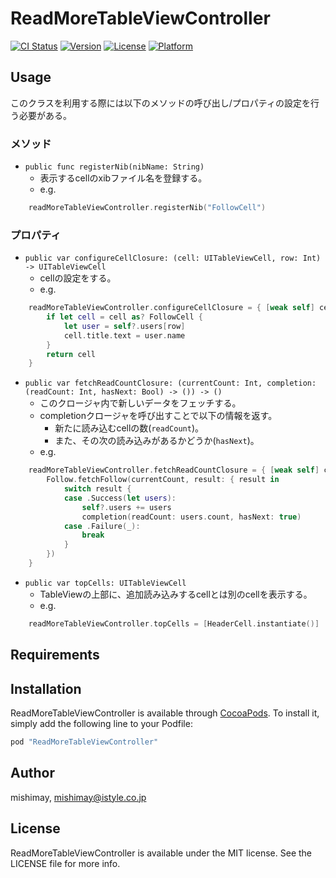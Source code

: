 # ReadMoreTableViewController

[![CI Status](http://img.shields.io/travis/mishimay/ReadMoreTableViewController.svg?style=flat)](https://travis-ci.org/mishimay/ReadMoreTableViewController)
[![Version](https://img.shields.io/cocoapods/v/ReadMoreTableViewController.svg?style=flat)](http://cocoapods.org/pods/ReadMoreTableViewController)
[![License](https://img.shields.io/cocoapods/l/ReadMoreTableViewController.svg?style=flat)](http://cocoapods.org/pods/ReadMoreTableViewController)
[![Platform](https://img.shields.io/cocoapods/p/ReadMoreTableViewController.svg?style=flat)](http://cocoapods.org/pods/ReadMoreTableViewController)

## Usage

このクラスを利用する際には以下のメソッドの呼び出し/プロパティの設定を行う必要がある。

### メソッド

- `public func registerNib(nibName: String)`
  - 表示するcellのxibファイル名を登録する。
  - e.g.

```swift
    readMoreTableViewController.registerNib("FollowCell")
```

### プロパティ

- `public var configureCellClosure: (cell: UITableViewCell, row: Int) -> UITableViewCell`
  - cellの設定をする。
  - e.g.

```swift
    readMoreTableViewController.configureCellClosure = { [weak self] cell, row in
        if let cell = cell as? FollowCell {
            let user = self?.users[row]
            cell.title.text = user.name
        }
        return cell
    }
```

- `public var fetchReadCountClosure: (currentCount: Int, completion: (readCount: Int, hasNext: Bool) -> ()) -> ()`
  - このクロージャ内で新しいデータをフェッチする。
  - completionクロージャを呼び出すことで以下の情報を返す。
    - 新たに読み込むcellの数(`readCount`)。
    - また、その次の読み込みがあるかどうか(`hasNext`)。
  - e.g.

```swift
    readMoreTableViewController.fetchReadCountClosure = { [weak self] currentCount, completion in
        Follow.fetchFollow(currentCount, result: { result in
            switch result {
            case .Success(let users):
                self?.users += users
                completion(readCount: users.count, hasNext: true)
            case .Failure(_):
                break
            }
        })
    }
```

- `public var topCells: UITableViewCell`
  - TableViewの上部に、追加読み込みするcellとは別のcellを表示する。
  - e.g.

```swift
    readMoreTableViewController.topCells = [HeaderCell.instantiate()]
```

## Requirements

## Installation

ReadMoreTableViewController is available through [CocoaPods](http://cocoapods.org). To install
it, simply add the following line to your Podfile:

```ruby
pod "ReadMoreTableViewController"
```

## Author

mishimay, mishimay@istyle.co.jp

## License

ReadMoreTableViewController is available under the MIT license. See the LICENSE file for more info.